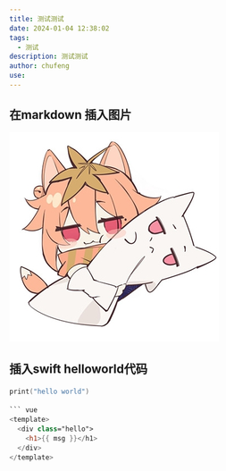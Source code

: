 ```yaml
---
title: 测试测试
date: 2024-01-04 12:38:02
tags:
  - 测试
description: 测试测试
author: chufeng
use: 
---
```

## 在markdown 插入图片
![枫糖社logo](./枫糖社logo.jpg)
## 插入swift helloworld代码
```swift    
print("hello world")

``` vue
<template>
  <div class="hello">
    <h1>{{ msg }}</h1>
  </div>
</template>
